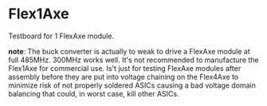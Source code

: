 # Flex1Axe
Testboard for 1 FlexAxe module.

**note**: The buck converter is actually to weak to drive a FlexAxe module at full 485MHz. 
300MHz works well. It's not recommended to manufacture the Flex1Axe for commercial use. Is't just for testing FlexAxe modules after assembly before they are put into voltage chaining on the Flex4Axe
to minimize risk of not properly soldered ASICs causing a bad voltage domain balancing that could, in worst case, kill other ASICs.
